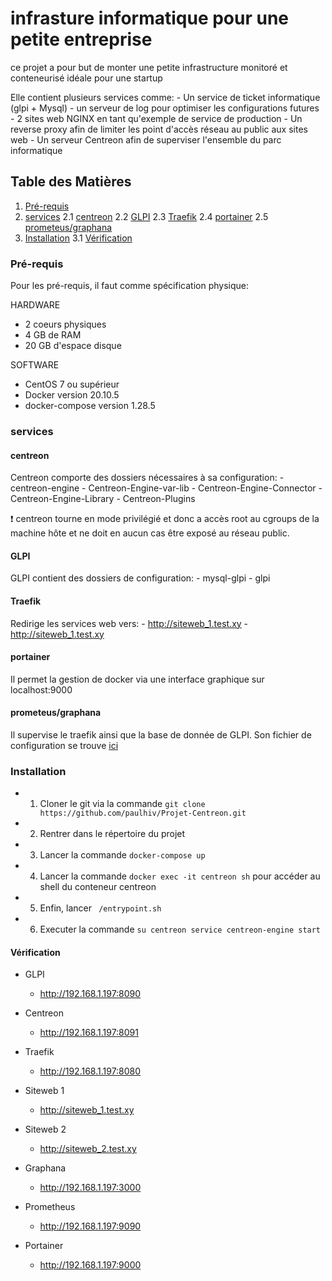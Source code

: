 # infrasture informatique pour une petite entreprise
ce projet a pour but de monter une petite infrastructure monitoré et conteneurisé idéale pour une startup

Elle contient plusieurs services comme:
    - Un service de ticket informatique (glpi + Mysql)
    - un serveur de log pour optimiser les configurations futures
    - 2 sites web NGINX en tant qu'exemple de service de production
    - Un reverse proxy afin de limiter les point d'accès réseau au public aux sites web
    - Un serveur Centreon afin de superviser l'ensemble du parc informatique

## Table des Matières

1. [Pré-requis](###Pré-requis)
2. [services](###services)
2.1 [centreon](####centreon)
2.2 [GLPI](####GLPI)
2.3 [Traefik](####Traefik)
2.4 [portainer](####portainer)
2.5 [prometeus/graphana](####prometeus/graphana)
3. [Installation](###Installation-example)
3.1 [Vérification](####Vérification)

### Pré-requis

Pour les pré-requis, il faut comme spécification physique:

HARDWARE
- 2 coeurs physiques
- 4 GB de RAM
- 20 GB d'espace disque

SOFTWARE
- CentOS 7 ou supérieur
- Docker version 20.10.5
- docker-compose version 1.28.5

### services

#### centreon

Centreon comporte des dossiers nécessaires à sa configuration:
    - centreon-engine
    - Centreon-Engine-var-lib
    - Centreon-Engine-Connector
    - Centreon-Engine-Library
    - Centreon-Plugins

:exclamation: centreon tourne en mode privilégié et donc a accès root au cgroups de la machine hôte et ne doit en aucun cas être exposé au réseau public.

#### GLPI

GLPI contient des dossiers de configuration:
    - mysql-glpi
    - glpi


#### Traefik

Redirige les services web vers:
    - http://siteweb_1.test.xy
    - http://siteweb_1.test.xy

#### portainer

Il permet la gestion de docker via une interface graphique sur localhost:9000

#### prometeus/graphana

Il supervise le traefik ainsi que la base de donnée de GLPI.
Son fichier de configuration se trouve [ici](./prometheus/prometheus.yml)

### Installation

- 1. Cloner le git via la commande ```git clone https://github.com/paulhiv/Projet-Centreon.git```
- 2. Rentrer dans le répertoire du projet
- 3. Lancer la commande ```docker-compose up```
- 4. Lancer la commande ```docker exec -it centreon sh``` pour accéder au shell du conteneur centreon
- 5. Enfin, lancer ``` /entrypoint.sh```
- 6. Executer la commande ```su centreon service centreon-engine start```

#### Vérification

 - GLPI
    - http://192.168.1.197:8090

- Centreon
    - http://192.168.1.197:8091

- Traefik
    - http://192.168.1.197:8080

- Siteweb 1
    - http://siteweb_1.test.xy

- Siteweb 2
    - http://siteweb_2.test.xy

- Graphana
    - http://192.168.1.197:3000

- Prometheus
    - http://192.168.1.197:9090

- Portainer
    - http://192.168.1.197:9000